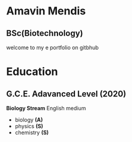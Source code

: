 # Amavin Mendis
## BSc(Biotechnology)

welcome to my e portfolio on gitbhub

# Education
## G.C.E. Adavanced Level (2020)

**Biology Stream** English medium

* biology      **(A)**
* physics      **(S)**
* chemistry    **(S)**
